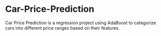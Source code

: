 # Car-Price-Prediction
Car Price Prediction is a regression project using AdaBoost to categorize cars into different price ranges based on their features.

